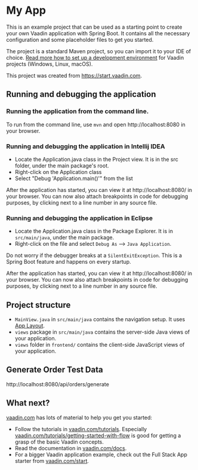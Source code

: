 # My App

This is an example project that can be used as a starting point to create your own Vaadin application with Spring Boot.
It contains all the necessary configuration and some placeholder files to get you started.

The project is a standard Maven project, so you can import it to your IDE of choice. [Read more how to set up a development environment](https://vaadin.com/docs/v14/flow/installing/installing-overview.html) for Vaadin projects (Windows, Linux, macOS). 

This project was created from https://start.vaadin.com.

## Running and debugging the application

### Running the application from the command line.
To run from the command line, use `mvn` and open http://localhost:8080 in your browser.

### Running and debugging the application in Intellij IDEA
- Locate the Application.java class in the Project view. It is in the src folder, under the main package's root.
- Right-click on the Application class
- Select "Debug 'Application.main()'" from the list

After the application has started, you can view it at http://localhost:8080/ in your browser. 
You can now also attach breakpoints in code for debugging purposes, by clicking next to a line number in any source file.

### Running and debugging the application in Eclipse
- Locate the Application.java class in the Package Explorer. It is in `src/main/java`, under the main package.
- Right-click on the file and select `Debug As` --> `Java Application`.

Do not worry if the debugger breaks at a `SilentExitException`. This is a Spring Boot feature and happens on every startup.

After the application has started, you can view it at http://localhost:8080/ in your browser.
You can now also attach breakpoints in code for debugging purposes, by clicking next to a line number in any source file.
## Project structure

- `MainView.java` in `src/main/java` contains the navigation setup. It uses [App Layout](https://vaadin.com/components/vaadin-app-layout).
- `views` package in `src/main/java` contains the server-side Java views of your application.
- `views` folder in `frontend/` contains the client-side JavaScript views of your application.

## Generate Order Test Data
http://localhost:8080/api/orders/generate

## What next?

[vaadin.com](https://vaadin.com) has lots of material to help you get you started:

- Follow the tutorials in [vaadin.com/tutorials](https://vaadin.com/tutorials). Especially [vaadin.com/tutorials/getting-started-with-flow](https://vaadin.com/tutorials/getting-started-with-flow) is good for getting a grasp of the basic Vaadin concepts.
- Read the documentation in [vaadin.com/docs](https://vaadin.com/docs).
- For a bigger Vaadin application example, check out the Full Stack App starter from [vaadin.com/start](https://vaadin.com/start).
